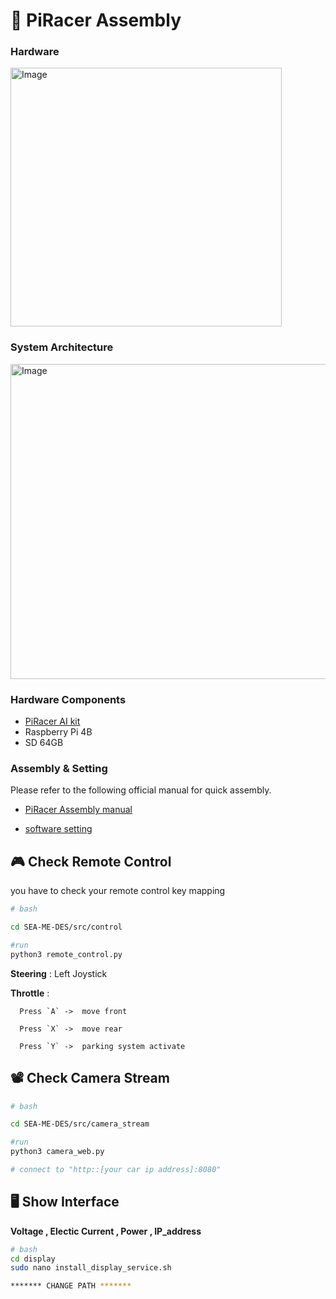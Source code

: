 # 🚗 PiRacer Assembly
### Hardware
<!-- <p align="center"> -->
<img width="434" height="414" alt="Image" src="https://github.com/user-attachments/assets/f147b15e-b7f0-4ab0-b1ad-8b48a1bc4163" />
<!-- </p> -->

### System Architecture
<!-- <p align="center"> -->
<img width="761" height="504" alt="Image" src="https://github.com/user-attachments/assets/642350d7-2cb5-4ff1-9345-c6043824acd4" />
<!-- </p> -->

### Hardware Components
-  <ins>[PiRacer AI kit](https://www.waveshare.com/wiki/PiRacer_AI_Kit)</ins>
- Raspberry Pi 4B
- SD 64GB

### Assembly & Setting
Please refer to the following official manual for quick assembly. 

- <ins>[PiRacer Assembly manual](https://www.waveshare.com/wiki/PiRacer_Assembly_Manual)</ins>

- <ins>[software setting](https://github.com/twyleg/piracer_py)</ins>

## 🎮 Check Remote Control 
you have to check your remote control key mapping
```bash
# bash

cd SEA-ME-DES/src/control

#run
python3 remote_control.py
```
 

**Steering** : Left Joystick 


**Throttle** : 

      Press `A` ->  move front
    
      Press `X` ->  move rear
      
      Press `Y` ->  parking system activate

## 📽️ Check Camera Stream 
```bash
# bash

cd SEA-ME-DES/src/camera_stream

#run
python3 camera_web.py

# connect to "http::[your car ip address]:8080"
```



## 🖥️ Show Interface  
**Voltage , Electic Current , Power , IP_address**

```bash
# bash
cd display
sudo nano install_display_service.sh

******* CHANGE PATH *******
```



